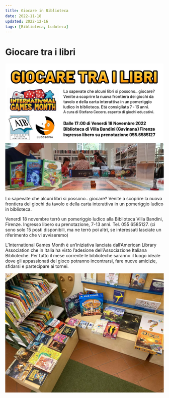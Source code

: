 ```yaml
---
title: Giocare in Biblioteca
date: 2022-11-18
updated: 2022-12-16
tags: [Biblioteca, Ludoteca]
---
```


# Giocare tra i libri

![](../../assets/img/labs/giocare-in-biblioteca-locandina.webp)

Lo sapevate che alcuni libri si possono.. giocare? Venite a scoprire la nuova frontiera dei giochi da tavolo e della carta interattiva in un pomeriggio ludico in biblioteca.

Venerdì 18 novembre terrò un pomeriggio ludico alla Biblioteca Villa Bandini, Firenze. Ingresso libero su prenotazione, 7-13 anni. Tel. 055 6585127. (ci sono solo 15 posti disponibili, ma ne terrò poi altri, se interessati lasciate un riferimento che vi avviseremo)

L’International Games Month è un’iniziativa lanciata dall’American Library Association che in Italia ha visto l’adesione dell’Associazione Italiana Biblioteche. Per tutto il mese corrente le biblioteche saranno il luogo ideale dove gli appassionati del gioco potranno incontrarsi, fare nuove amicizie, sfidarsi e partecipare ai tornei.

![](../../assets/img/labs/giocare-in-biblioteca-libri-giochi.webp)

